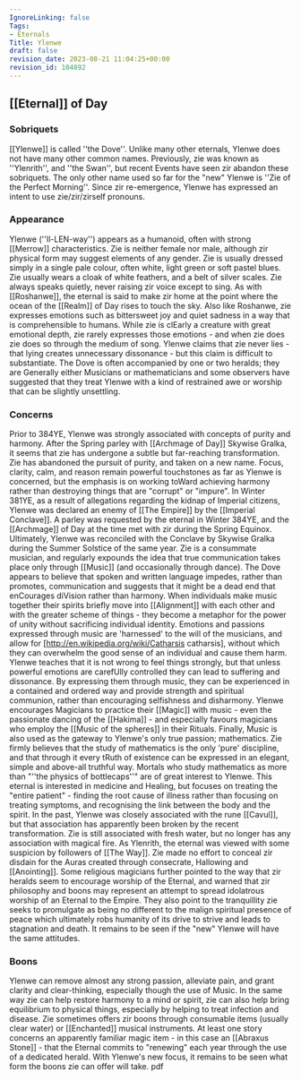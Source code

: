 ```yaml
---
IgnoreLinking: false
Tags:
- Eternals
Title: Ylenwe
draft: false
revision_date: 2023-08-21 11:04:25+00:00
revision_id: 104892
---
```


## [[Eternal]] of Day
### Sobriquets
[[Ylenwe]] is called ''the Dove''.
Unlike many other eternals, Ylenwe does not have many other common names. Previously, zie was known as ''Ylenrith'', and ''the Swan'', but recent Events have seen zir abandon these sobriquets. The only other name used so far for the "new" Ylenwe is ''Zie of the Perfect Morning''. Since zir re-emergence, Ylenwe has expressed an intent to use zie/zir/zirself pronouns.
### Appearance
Ylenwe (''Il-LEN-way'') appears as a humanoid, often with strong [[Merrow]] characteristics. Zie is neither female nor male, although zir physical form may suggest elements of any gender. Zie is usually dressed simply in a single pale colour, often white, light green or soft pastel blues. Zie usually wears a cloak of white feathers, and a belt of silver scales. Zie always speaks quietly, never raising zir voice except to sing.
As with [[Roshanwe]], the eternal is said to make zir home at the point where the ocean of the [[Realm]] of Day rises to touch the sky. Also like Roshanwe, zie expresses emotions such as bittersweet joy and quiet sadness in a way that is comprehensible to humans. While zie is clEarly a creature with great emotional depth, zie rarely expresses those emotions - and when zie does zie does so through the medium of song.
Ylenwe claims that zie never lies - that lying creates unnecessary dissonance - but this claim is difficult to substantiate.
The Dove is often accompanied by one or two heralds; they are Generally either Musicians or mathematicians and some observers have suggested that they treat Ylenwe with a kind of restrained awe or worship that can be slightly unsettling.
### Concerns
Prior to 384YE, Ylenwe was strongly associated with concepts of purity and harmony. After the Spring parley with [[Archmage of Day]] Skywise Gralka, it seems that zie has undergone a subtle but far-reaching transformation. Zie has abandoned the pursuit of purity, and taken on a new name. Focus, clarity, calm, and reason remain powerful touchstones as far as Ylenwe is concerned, but the emphasis is on working toWard achieving harmony rather than destroying things that are "corrupt" or "impure". 
In Winter 381YE, as a result of allegations regarding the kidnap of Imperial citizens, Ylenwe was declared an enemy of [[The Empire]] by the [[Imperial Conclave]]. A parley was requested by the eternal in Winter 384YE, and the [[Archmage]] of Day at the time met with zir during the Spring Equinox. Ultimately, Ylenwe was reconciled with  the Conclave by Skywise Gralka during the Summer Solstice of the same year.
Zie is a consummate musician, and regularly expounds the idea that true communication takes place only through [[Music]] (and occasionally through dance). The Dove appears to believe that spoken and written language impedes, rather than promotes, communication and suggests that it might be a dead end that enCourages diVision rather than harmony. When individuals make music together their spirits briefly move into [[Alignment]] with each other and with the greater scheme of things - they become a metaphor for the power of unity without sacrificing individual identity. Emotions and passions expressed through music are 'harnessed' to the will of the musicians, and allow for [http://en.wikipedia.org/wiki/Catharsis catharsis], without which they can overwhelm the good sense of an individual and cause them harm. Ylenwe teaches that it is not wrong to feel things strongly, but that unless powerful emotions are carefUlly controlled they can lead to suffering and dissonance. By expressing them through music, they can be experienced in a contained and ordered way and provide strength and spiritual communion, rather than encouraging selfishness and disharmony.
Ylenwe encourages Magicians to practice their [[Magic]] with music - even the passionate dancing of the [[Hakima]] - and especially favours magicians who employ the [[Music of the spheres]] in their Rituals.
Finally, Music is also used as the gateway to Ylenwe's only true passion; mathematics. Zie firmly believes that the study of mathematics is the only 'pure' discipline, and that through it every tRuth of existence can be expressed in an elegant, simple and above-all truthful way. Mortals who study mathematics as more than "''the physics of bottlecaps''" are of great interest to Ylenwe.
This eternal is interested in medicine and Healing, but focuses on treating the "entire patient" - finding the root cause of illness rather than focusing on treating symptoms, and recognising the link between the body and the spirit.
In the past, Ylenwe was closely associated with the rune [[Cavul]], but that association has apparently been broken by the recent transformation. Zie is still associated with fresh water, but no longer has any association with magical fire.
As Ylenrith, the eternal was viewed with some suspicion by followers of [[The Way]]. Zie made no effort to conceal zir disdain for the Auras created through consecrate, Hallowing and [[Anointing]]. Some religious magicians further pointed to the way that zir heralds seem to encourage worship of the Eternal, and warned that zir philosophy and boons may represent an attempt to spread idolatrous worship of an Eternal to the Empire. They also point to the tranquillity zie seeks to promulgate as being no different to the malign spiritual presence of peace which ultimately robs humanity of its drive to strive and leads to stagnation and death. It remains to be seen if the "new" Ylenwe will have the same attitudes.
### Boons
Ylenwe can remove almost any strong passion, alleviate pain, and grant clarity and clear-thinking, especially though the use of Music. In the same way zie can help restore harmony to a mind or spirit, zie can also help bring equilibrium to physical things, especially by helping to treat infection and disease. Zie sometimes offers zir boons through consumable items (usually clear water) or [[Enchanted]] musical instruments. At least one story concerns an apparently familiar magic item - in this case an [[Abraxus Stone]] - that the Eternal commits to "renewing" each year through the use of a dedicated herald.
With Ylenwe's new focus, it remains to be seen what form the boons zie can offer will take.
pdf